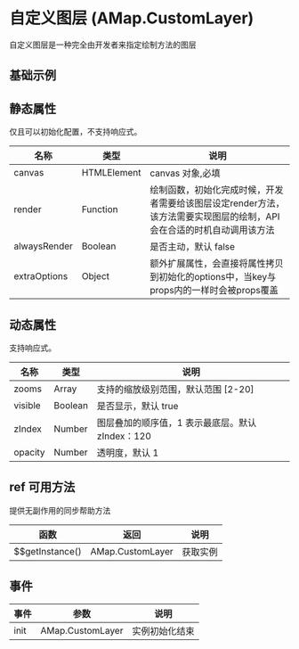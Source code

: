 # 自定义图层 (AMap.CustomLayer)
自定义图层是一种完全由开发者来指定绘制方法的图层

## 基础示例

<vuep template="#example"></vuep>

<script v-pre type="text/x-template" id="example">

  <template>
    <div class="amap-page-container">
      <el-amap  :zoom="zoom" :center="center" @init="initMap" class="amap-demo">
        <el-amap-layer-custom v-if="canvas" :visible="visible" :canvas="canvas" :render="render"></el-amap-layer-custom>
      </el-amap>
      <div class="toolbar">
        <button type="button" name="button" @click="toggleVisible">{{visible ? '隐藏图层' : '显示图层'}}</button>
      </div>
    </div>
  </template>

  <style>
    .amap-demo {
      height: 300px;
    }
  </style>

  <script>
    module.exports = {
      name: 'amap-page',
      data() {
        return {
          zoom: 3,
          center: [116.306206, 39.975468],
          visible: true,
          canvas: null,
          map: null,
          path: null
        };
      },
      methods: {
        toggleVisible(){
          this.visible = !this.visible;
        },
        initMap(map){
          this.map = map;
          var size = map.getSize();
          var canvas = document.createElementNS('http://www.w3.org/2000/svg', 'svg');
          canvas.setAttribute('xmlns', 'http://www.w3.org/2000/svg');
          canvas.setAttribute('width', size.width);
          canvas.setAttribute('height', size.height);
      
          this.path = document.createElementNS('http://www.w3.org/2000/svg', 'path');
          this.path.onclick = function () {
              console.log('svg path clicked')
          };
          var styleText = [];
          styleText.push('stroke:red');
          styleText.push('fill:green');
          styleText.push('fill-opacity:0.3');
          this.path.style.cssText = styleText.join(';');
          canvas.appendChild(this.path);
          this.canvas = canvas;
        },
        render(){
          var newPath = [];
          var center = this.map.lngLatToContainer(this.center);
  
          for (var k = 0; k < 6; k += 1) {
              var ag = Math.PI * 60 / 180 * k;
              var x = center.x + Math.cos(ag) * 50;
              var y = center.y + Math.sin(ag) * 50;
              newPath.push((k == 0 ? 'M' : 'L') + x + ' ' + y);
          }
          newPath = newPath.join(' ') + ' Z';
          this.path.setAttribute('d', newPath);
        }
      }
    };
  </script>

</script>


## 静态属性
仅且可以初始化配置，不支持响应式。

名称 | 类型 | 说明
---|---|---|
canvas  | HTMLElement | canvas 对象,必填
render | Function | 绘制函数，初始化完成时候，开发者需要给该图层设定render方法，该方法需要实现图层的绘制，API会在合适的时机自动调用该方法
alwaysRender | Boolean | 是否主动，默认 false
extraOptions | Object | 额外扩展属性，会直接将属性拷贝到初始化的options中，当key与props内的一样时会被props覆盖

## 动态属性
支持响应式。

名称 | 类型 | 说明
---|---|---|
zooms | Array | 支持的缩放级别范围，默认范围 [2-20]
visible | Boolean | 是否显示，默认 true
zIndex | Number | 图层叠加的顺序值，1 表示最底层。默认 zIndex：120
opacity | Number | 透明度，默认 1

## ref 可用方法
提供无副作用的同步帮助方法

函数 | 返回 | 说明
---|---|---|
$$getInstance() | AMap.CustomLayer | 获取实例

## 事件

事件 | 参数 | 说明
---|---|---|
init | AMap.CustomLayer | 实例初始化结束

